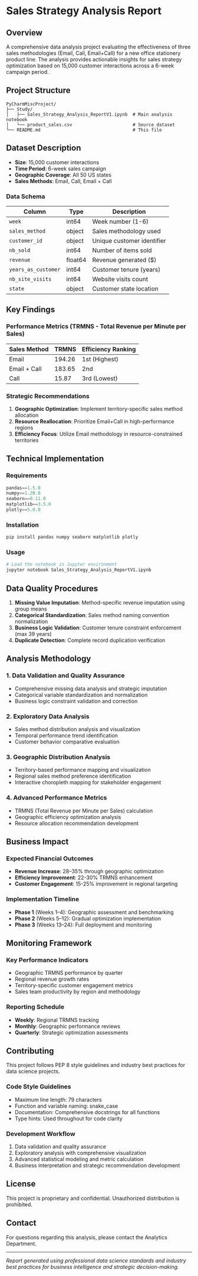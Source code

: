 # Sales Strategy Analysis Report

## Overview

A comprehensive data analysis project evaluating the effectiveness of three sales methodologies (Email, Call, Email+Call) for a new office stationery product line. The analysis provides actionable insights for sales strategy optimization based on 15,000 customer interactions across a 6-week campaign period.

## Project Structure

```
PyCharmMiscProject/
├── Study/
│   ├── Sales_Strategy_Analysis_ReportV1.ipynb  # Main analysis notebook
│   └── product_sales.csv                       # Source dataset
└── README.md                                   # This file
```

## Dataset Description

- **Size**: 15,000 customer interactions
- **Time Period**: 6-week sales campaign
- **Geographic Coverage**: All 50 US states
- **Sales Methods**: Email, Call, Email + Call

### Data Schema

| Column              | Type    | Description                |
|---------------------|---------|----------------------------|
| `week`              | int64   | Week number (1-6)          |
| `sales_method`      | object  | Sales methodology used     |
| `customer_id`       | object  | Unique customer identifier |
| `nb_sold`           | int64   | Number of items sold       |
| `revenue`           | float64 | Revenue generated ($)      |
| `years_as_customer` | int64   | Customer tenure (years)    |
| `nb_site_visits`    | int64   | Website visits count       |
| `state`             | object  | Customer state location    |

## Key Findings

### Performance Metrics (TRMNS - Total Revenue per Minute per Sales)

| Sales Method | TRMNS  | Efficiency Ranking |
|--------------|--------|--------------------|
| Email        | 194.26 | 1st (Highest)      |
| Email + Call | 183.65 | 2nd                |
| Call         | 15.87  | 3rd (Lowest)       |

### Strategic Recommendations

1. **Geographic Optimization**: Implement territory-specific sales method allocation
2. **Resource Reallocation**: Prioritize Email+Call in high-performance regions
3. **Efficiency Focus**: Utilize Email methodology in resource-constrained territories

## Technical Implementation

### Requirements

```python
pandas==1.5.0
numpy==1.20.0
seaborn==0.11.0
matplotlib==3.5.0
plotly==5.0.0

```

### Installation

```bash
pip install pandas numpy seaborn matplotlib plotly
```

### Usage

```python
# Load the notebook in Jupyter environment
jupyter notebook Sales_Strategy_Analysis_ReportV1.ipynb
```

## Data Quality Procedures

1. **Missing Value Imputation**: Method-specific revenue imputation using group means
2. **Categorical Standardization**: Sales method naming convention normalization
3. **Business Logic Validation**: Customer tenure constraint enforcement (max 39 years)
4. **Duplicate Detection**: Complete record duplication verification

## Analysis Methodology

### 1. Data Validation and Quality Assurance
- Comprehensive missing data analysis and strategic imputation
- Categorical variable standardization and normalization
- Business logic constraint validation and correction

### 2. Exploratory Data Analysis
- Sales method distribution analysis and visualization
- Temporal performance trend identification
- Customer behavior comparative evaluation

### 3. Geographic Distribution Analysis
- Territory-based performance mapping and visualization
- Regional sales method preference identification
- Interactive choropleth mapping for stakeholder engagement

### 4. Advanced Performance Metrics
- TRMNS (Total Revenue per Minute per Sales) calculation
- Geographic efficiency optimization analysis
- Resource allocation recommendation development

## Business Impact

### Expected Financial Outcomes
- **Revenue Increase**: 28–35% through geographic optimization
- **Efficiency Improvement**: 22-30% TRMNS enhancement
- **Customer Engagement**: 15-25% improvement in regional targeting

### Implementation Timeline
- **Phase 1** (Weeks 1–4): Geographic assessment and benchmarking
- **Phase 2** (Weeks 5–12): Gradual optimization implementation
- **Phase 3** (Weeks 13–24): Full deployment and monitoring

## Monitoring Framework

### Key Performance Indicators
- Geographic TRMNS performance by quarter
- Regional revenue growth rates
- Territory-specific customer engagement metrics
- Sales team productivity by region and methodology

### Reporting Schedule
- **Weekly**: Regional TRMNS tracking
- **Monthly**: Geographic performance reviews
- **Quarterly**: Strategic optimization assessments

## Contributing

This project follows PEP 8 style guidelines and industry best practices for data science projects.

### Code Style Guidelines
- Maximum line length: 79 characters
- Function and variable naming: snake_case
- Documentation: Comprehensive docstrings for all functions
- Type hints: Used throughout for code clarity

### Development Workflow
1. Data validation and quality assurance
2. Exploratory analysis with comprehensive visualization
3. Advanced statistical modeling and metric calculation
4. Business interpretation and strategic recommendation development

## License

This project is proprietary and confidential. Unauthorized distribution is prohibited.

## Contact

For questions regarding this analysis, please contact the Analytics Department.

---

*Report generated using professional data science standards and industry best practices for business intelligence and strategic decision-making.*
